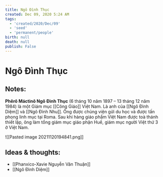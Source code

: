 ```yaml
---
title: Ngô Đình Thục
created: Dec 09, 2020 5:24 AM
tags:
  - 'created/2020/Dec/09'
  - 'seed'
  - 'permanent/people'
birth: null
death: null
publish: False
---
```

# Ngô Đình Thục

## Notes:
**Phêrô Máctinô Ngô Đình Thục** (6 tháng 10 năm 1897 – 13 tháng 12 năm 1984) là một Giám mục [[Công Giáo]] Việt Nam. Là anh của [[Ngô Đình Diệm]]  và [[Ngô Đình Nhu]]. Ông được chủng viện gửi du học và được tấn phong linh mục tại Roma. Sau khi hàng giáo phẩm Việt Nam được toà thánh thiết lập, ông làm tổng giám mục giáo phận Huế, giám mục người Việt thứ 3 ở Việt Nam.

![[Pasted image 20211120194841.png]]

## Ideas & thoughts:
- [[Phanxico-Xavie Nguyễn Văn Thuận]]
- [[Ngô Đình Diệm]]
